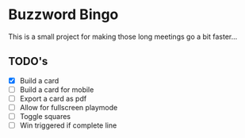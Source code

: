 # Buzzword Bingo

This is a small project for making those long meetings go a bit faster...

## TODO's

- [x] Build a card
- [ ] Build a card for mobile
- [ ] Export a card as pdf
- [ ] Allow for fullscreen playmode
- [ ] Toggle squares
- [ ] Win triggered if complete line
